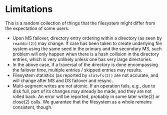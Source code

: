 # Limitations #

This is a random collection of things that the filesystem might differ
from the expectation of some users.

  * Upon MS failover, directory entry ordering within a directory (as
    seen by `readdir(2)`) may change.  If care has been taken to
    create underlying file system using the same seed in the primary
    and the secondary MS, such problem will only happen when there is
    a hash collision in the directory entries, which is very unlikely
    unless one has very large directories.
  * In the above case, if a traversal of the directory is done
    encompassing the failover time, multiple entries / skipped entries
    may results.
  * Filesystem statistics (as reported by `statvfs(2))` are not
    accurate, and will change after MS and DS failover and resync.
  * Multi-segment writes are not atomic.  If an operation fails, e.g.,
    due to disk full, part of its changes may already be made, and
    they are not rolled back.  An error will be reported, probably in
    some later write(2) or close(2) calls.  We guarantee that the
    filesystem as a whole remains consistent, though.
